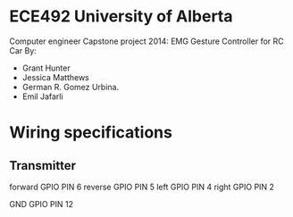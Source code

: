 ECE492 University of Alberta
============================

Computer engineer Capstone project 2014: EMG Gesture Controller for RC Car
By:
  - Grant Hunter
  - Jessica Matthews
  - German R. Gomez Urbina.
  - Emil Jafarli

  
Wiring specifications
=====================


Transmitter
-----------

forward		GPIO PIN 6
reverse		GPIO PIN 5
left		GPIO PIN 4
right 		GPIO PIN 2 

GND			GPIO PIN 12